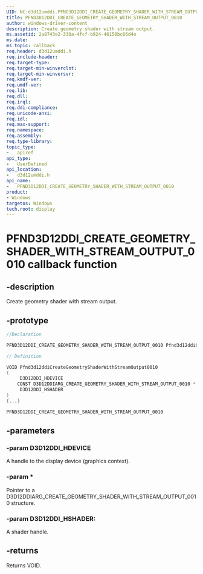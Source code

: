 ```yaml
---
UID: NC:d3d12umddi.PFND3D12DDI_CREATE_GEOMETRY_SHADER_WITH_STREAM_OUTPUT_0010
title: PFND3D12DDI_CREATE_GEOMETRY_SHADER_WITH_STREAM_OUTPUT_0010
author: windows-driver-content
description: Create geometry shader with stream output.
ms.assetid: 2a8743e2-330a-4fcf-b924-46150bc66d4e
ms.date: 
ms.topic: callback
req.header: d3d12umddi.h
req.include-header:
req.target-type:
req.target-min-winverclnt:
req.target-min-winversvr:
req.kmdf-ver:
req.umdf-ver:
req.lib:
req.dll:
req.irql: 
req.ddi-compliance:
req.unicode-ansi:
req.idl:
req.max-support:
req.namespace:
req.assembly:
req.type-library: 
topic_type: 
-	apiref
api_type: 
-	UserDefined
api_location: 
-	d3d12umddi.h
api_name: 
-	PFND3D12DDI_CREATE_GEOMETRY_SHADER_WITH_STREAM_OUTPUT_0010
product: 
- Windows
targetos: Windows
tech.root: display
---
```


# PFND3D12DDI_CREATE_GEOMETRY_SHADER_WITH_STREAM_OUTPUT_0010 callback function

## -description

Create geometry shader with stream output.

## -prototype

```cpp
//Declaration

PFND3D12DDI_CREATE_GEOMETRY_SHADER_WITH_STREAM_OUTPUT_0010 Pfnd3d12ddiCreateGeometryShaderWithStreamOutput0010; 

// Definition

VOID Pfnd3d12ddiCreateGeometryShaderWithStreamOutput0010 
(
	 D3D12DDI_HDEVICE
	CONST D3D12DDIARG_CREATE_GEOMETRY_SHADER_WITH_STREAM_OUTPUT_0010 *
	 D3D12DDI_HSHADER
)
{...}

PFND3D12DDI_CREATE_GEOMETRY_SHADER_WITH_STREAM_OUTPUT_0010 


```

## -parameters

### -param D3D12DDI_HDEVICE  

A handle to the display device (graphics context).
 
### -param *

Pointer to a D3D12DDIARG_CREATE_GEOMETRY_SHADER_WITH_STREAM_OUTPUT_0010 structure.

### -param D3D12DDI_HSHADER: 

A shader handle.

## -returns

Returns VOID.
